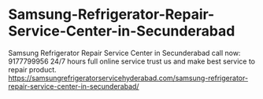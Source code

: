 # Samsung-Refrigerator-Repair-Service-Center-in-Secunderabad
Samsung Refrigerator Repair Service Center in Secunderabad call now: 9177799956 24/7 hours full online service trust us and make best service to repair product.  https://samsungrefrigeratorservicehyderabad.com/samsung-refrigerator-repair-service-center-in-secunderabad/
